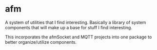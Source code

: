 # afm
A system of utilities that I find interesting.  Basically a library of system components that will make up a base for stuff I find interesting.

This incorporates the afmSocket and MQTT projects into one package to better organize/utilize components.

